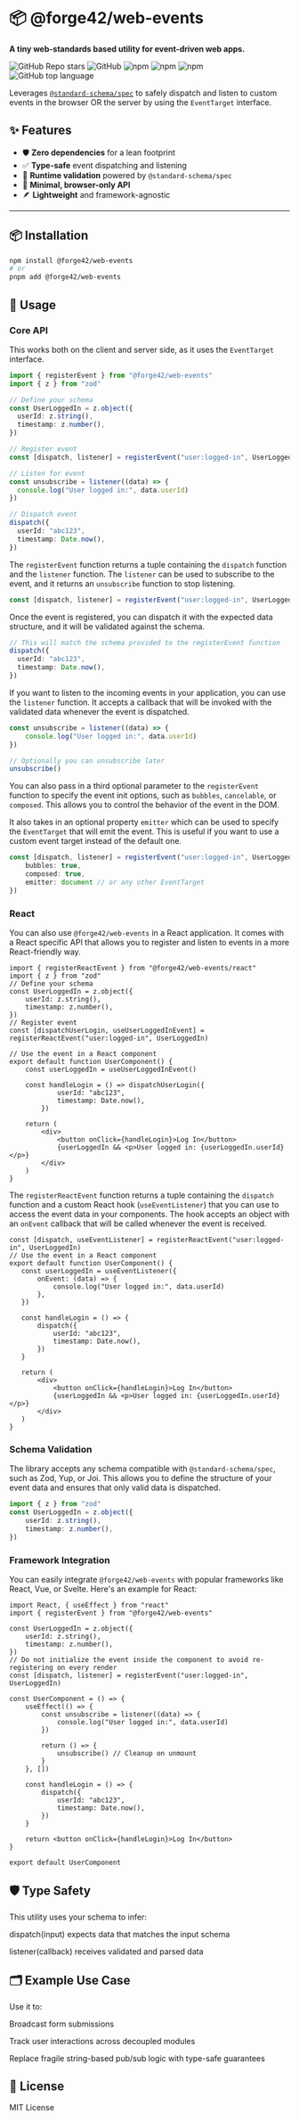 

# 📦 @forge42/web-events

**A tiny web-standards based utility for event-driven web apps.**

![GitHub Repo stars](https://img.shields.io/github/stars/forge-42/web-events?style=social)
![GitHub](https://img.shields.io/github/license/forge-42/web-events?style=plastic)
![npm](https://img.shields.io/npm/v/@forge42/web-events?style=plastic)
![npm](https://img.shields.io/npm/dy/@forge42/web-events?style=plastic)
![npm](https://img.shields.io/npm/dw/@forge42/web-events?style=plastic)
![GitHub top language](https://img.shields.io/github/languages/top/forge-42/web-events?style=plastic)


Leverages [`@standard-schema/spec`](https://www.npmjs.com/package/@standard-schema/spec) to safely dispatch and listen to custom events in the browser OR the server by using the `EventTarget` interface.


## ✨ Features
- 🛡️ **Zero dependencies** for a lean footprint
- ✅ **Type-safe** event dispatching and listening
- 🔎 **Runtime validation** powered by `@standard-schema/spec`
- 🧪 **Minimal, browser-only API**
- 🪶 **Lightweight** and framework-agnostic

---

## 📦 Installation

```bash
npm install @forge42/web-events
# or
pnpm add @forge42/web-events
```

## 📖 Usage

### Core API

This works both on the client and server side, as it uses the `EventTarget` interface.

```ts
import { registerEvent } from "@forge42/web-events"
import { z } from "zod"

// Define your schema
const UserLoggedIn = z.object({
  userId: z.string(),
  timestamp: z.number(),
})

// Register event
const [dispatch, listener] = registerEvent("user:logged-in", UserLoggedIn)

// Listen for event
const unsubscribe = listener((data) => {
  console.log("User logged in:", data.userId)
})

// Dispatch event
dispatch({
  userId: "abc123",
  timestamp: Date.now(),
})
```

The `registerEvent` function returns a tuple containing the `dispatch` function and the `listener` function. The `listener` can be used to subscribe to the event, and it returns an `unsubscribe` function to stop listening.
```ts
const [dispatch, listener] = registerEvent("user:logged-in", UserLoggedIn)
```

Once the event is registered, you can dispatch it with the expected data structure, and it will be validated against the schema.

```ts
// This will match the schema provided to the registerEvent function
dispatch({
  userId: "abc123",
  timestamp: Date.now(),
})
```

If you want to listen to the incoming events in your application, you can use the `listener` function. It accepts a callback that will be invoked with the validated data whenever the event is dispatched.

```ts
const unsubscribe = listener((data) => {
	console.log("User logged in:", data.userId)
})

// Optionally you can unsubscribe later
unsubscribe()
```

You can also pass in a third optional parameter to the `registerEvent` function to specify the event init options, such as `bubbles`, `cancelable`, or `composed`. This allows you to control the behavior of the event in the DOM.

It also takes in an optional property `emitter` which can be used to specify the `EventTarget` that will emit the event. This is useful if you want to use a custom event target instead of the default one.

```ts
const [dispatch, listener] = registerEvent("user:logged-in", UserLoggedIn, {
	bubbles: true,
	composed: true,
	emitter: document // or any other EventTarget
})
```

### React

You can also use `@forge42/web-events` in a React application. It comes with a React specific API that allows you to register and listen to events in a more React-friendly way.

```tsx
import { registerReactEvent } from "@forge42/web-events/react"
import { z } from "zod"
// Define your schema
const UserLoggedIn = z.object({
	userId: z.string(),
	timestamp: z.number(),
})
// Register event
const [dispatchUserLogin, useUserLoggedInEvent] = registerReactEvent("user:logged-in", UserLoggedIn)

// Use the event in a React component
export default function UserComponent() {
	const userLoggedIn = useUserLoggedInEvent()

	const handleLogin = () => dispatchUserLogin({
			userId: "abc123",
			timestamp: Date.now(),
		})

	return (
		<div>
			<button onClick={handleLogin}>Log In</button>
			{userLoggedIn && <p>User logged in: {userLoggedIn.userId}</p>}
		</div>
	)
}

```

The `registerReactEvent` function returns a tuple containing the `dispatch` function and a custom React hook (`useEventListener`) that you can use to access the event data in your components. The hook accepts
an object with an `onEvent` callback that will be called whenever the event is received.

 ```tsx
const [dispatch, useEventListener] = registerReactEvent("user:logged-in", UserLoggedIn)
// Use the event in a React component
export default function UserComponent() {
	const userLoggedIn = useEventListener({
		onEvent: (data) => {
			console.log("User logged in:", data.userId)
		},
	})

	const handleLogin = () => {
		dispatch({
			userId: "abc123",
			timestamp: Date.now(),
		})
	}

	return (
		<div>
			<button onClick={handleLogin}>Log In</button>
			{userLoggedIn && <p>User logged in: {userLoggedIn.userId}</p>}
		</div>
	)
}
```


### Schema Validation

The library accepts any schema compatible with `@standard-schema/spec`, such as Zod, Yup, or Joi. This allows you to define the structure of your event data and ensures that only valid data is dispatched.
```ts
import { z } from "zod"
const UserLoggedIn = z.object({
	userId: z.string(),
	timestamp: z.number(),
})
```


### Framework Integration
You can easily integrate `@forge42/web-events` with popular frameworks like React, Vue, or Svelte. Here's an example for React:

```tsx
import React, { useEffect } from "react"
import { registerEvent } from "@forge42/web-events"

const UserLoggedIn = z.object({
	userId: z.string(),
	timestamp: z.number(),
})
// Do not initialize the event inside the component to avoid re-registering on every render
const [dispatch, listener] = registerEvent("user:logged-in", UserLoggedIn)

const UserComponent = () => {
	useEffect(() => {
		const unsubscribe = listener((data) => {
			console.log("User logged in:", data.userId)
		})

		return () => {
			unsubscribe() // Cleanup on unmount
		}
	}, [])

	const handleLogin = () => {
		dispatch({
			userId: "abc123",
			timestamp: Date.now(),
		})
	}

	return <button onClick={handleLogin}>Log In</button>
}

export default UserComponent
```

## 🛡️ Type Safety

This utility uses your schema to infer:

dispatch(input) expects data that matches the input schema

listener(callback) receives validated and parsed data

## 🗂️ Example Use Case

Use it to:

Broadcast form submissions

Track user interactions across decoupled modules

Replace fragile string-based pub/sub logic with type-safe guarantees

## 📄 License

MIT License
